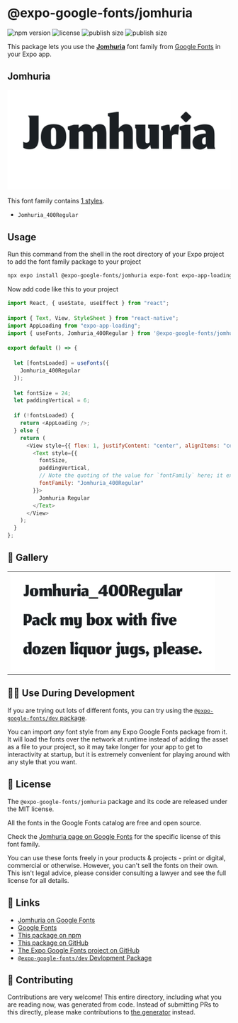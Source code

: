 # @expo-google-fonts/jomhuria

![npm version](https://flat.badgen.net/npm/v/@expo-google-fonts/jomhuria)
![license](https://flat.badgen.net/github/license/expo/google-fonts)
![publish size](https://flat.badgen.net/packagephobia/install/@expo-google-fonts/jomhuria)
![publish size](https://flat.badgen.net/packagephobia/publish/@expo-google-fonts/jomhuria)

This package lets you use the [**Jomhuria**](https://fonts.google.com/specimen/Jomhuria) font family from [Google Fonts](https://fonts.google.com/) in your Expo app.

## Jomhuria

![Jomhuria](./font-family.png)

This font family contains [1 styles](#-gallery).

- `Jomhuria_400Regular`

## Usage

Run this command from the shell in the root directory of your Expo project to add the font family package to your project

```sh
npx expo install @expo-google-fonts/jomhuria expo-font expo-app-loading
```

Now add code like this to your project

```js
import React, { useState, useEffect } from "react";

import { Text, View, StyleSheet } from "react-native";
import AppLoading from "expo-app-loading";
import { useFonts, Jomhuria_400Regular } from '@expo-google-fonts/jomhuria';

export default () => {

  let [fontsLoaded] = useFonts({
    Jomhuria_400Regular
  });

  let fontSize = 24;
  let paddingVertical = 6;

  if (!fontsLoaded) {
    return <AppLoading />;
  } else {
    return (
      <View style={{ flex: 1, justifyContent: "center", alignItems: "center" }}>
        <Text style={{
          fontSize,
          paddingVertical,
          // Note the quoting of the value for `fontFamily` here; it expects a string!
          fontFamily: "Jomhuria_400Regular"
        }}>
          Jomhuria Regular
        </Text>
      </View>
    );
  }
};
```

## 🔡 Gallery


||||
|-|-|-|
|![Jomhuria_400Regular](./Jomhuria_400Regular.ttf.png)||||


## 👩‍💻 Use During Development

If you are trying out lots of different fonts, you can try using the [`@expo-google-fonts/dev` package](https://github.com/expo/google-fonts/tree/master/font-packages/dev#readme).

You can import _any_ font style from any Expo Google Fonts package from it. It will load the fonts over the network at runtime instead of adding the asset as a file to your project, so it may take longer for your app to get to interactivity at startup, but it is extremely convenient for playing around with any style that you want.


## 📖 License

The `@expo-google-fonts/jomhuria` package and its code are released under the MIT license.

All the fonts in the Google Fonts catalog are free and open source.

Check the [Jomhuria page on Google Fonts](https://fonts.google.com/specimen/Jomhuria) for the specific license of this font family.

You can use these fonts freely in your products & projects - print or digital, commercial or otherwise. However, you can't sell the fonts on their own. This isn't legal advice, please consider consulting a lawyer and see the full license for all details.

## 🔗 Links

- [Jomhuria on Google Fonts](https://fonts.google.com/specimen/Jomhuria)
- [Google Fonts](https://fonts.google.com/)
- [This package on npm](https://www.npmjs.com/package/@expo-google-fonts/jomhuria)
- [This package on GitHub](https://github.com/expo/google-fonts/tree/master/font-packages/jomhuria)
- [The Expo Google Fonts project on GitHub](https://github.com/expo/google-fonts)
- [`@expo-google-fonts/dev` Devlopment Package](https://github.com/expo/google-fonts/tree/master/font-packages/dev)

## 🤝 Contributing

Contributions are very welcome! This entire directory, including what you are reading now, was generated from code. Instead of submitting PRs to this directly, please make contributions to [the generator](https://github.com/expo/google-fonts/tree/master/packages/generator) instead.
